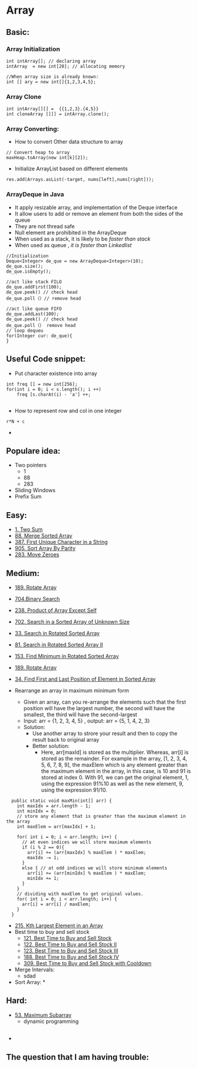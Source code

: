 # Array

## Basic:

### Array Initialization

```text
int intArray[]; // declaring array
intArray  = new int[20]; // allocating memory

//When array size is already known:
int [] ary = new int[]{1,2,3,4,5};
```

### Array Clone

```text
int intArray[][] =  {{1,2,3}.{4,5}}
int cloneArray [][] = intArray.clone();
```

### Array Converting:

* How to convert Other data structure to array

```text
// Convert heap to array
maxHeap.toArray(new int[k][2]); 
```

* Initialize ArrayList based on different elements

```text
res.add(Arrays.asList(-target, nums[left],nums[right]));
```

### ArrayDeque in Java

* It apply resizable array, and implementation of the Deque interface
* It allow users to add or remove an element from both the sides of the queue
* They are not thread safe
* Null element are prohibited in the ArrayDeque
* When used as a stack, it is likely to be _faster than stack_
* When used as queue , _it is faster than Linkedlist_

```text
//Initialization
Deque<Integer> de_que = new ArrayDeque<Integer>(10);
de_que.size();
de_que.isEmpty();

//act like stack FILO
de_que.addFirst(100);
de_que.peek() // check head
de_que.poll（）// remove head

//act like queue FIFO
de_que.addLast(100);
de_que.peek() // check head
de_que.poll（） remove head
// loop dequeu
for(Integer cur: de_que){
}
```

## Useful Code snippet:

* Put character existence into array 

```text
int freq [] = new int[256];
for(int i = 0; i < s.length(); i ++)
    freq [s.charAt(i) - 'a'] ++;
    
```

* How to represent row and col in one integer

```text
r*N + c
```

* 
## Populare idea:

* Two pointers
  * 1
  * 88
  * 283
* Sliding Windows
* Prefix Sum

## Easy:

* [1. Two Sum](https://leetcode.com/problems/two-sum/)
* [88. Merge Sorted Array](https://leetcode.com/problems/merge-sorted-array/)
* [387. First Unique Character in a String](https://leetcode.com/problems/first-unique-character-in-a-string/)
* [905. Sort Array By Parity](https://leetcode.com/problems/sort-array-by-parity/)
* [283. Move Zeroes](https://leetcode.com/problems/move-zeroes/)

## Medium:

* [189. Rotate Array](https://leetcode.com/problems/rotate-array/)
* [704.Binary Search ](https://leetcode.com/problems/binary-search/)
* [238. Product of Array Except Self](https://leetcode.com/problems/product-of-array-except-self/)
* [702. Search in a Sorted Array of Unknown Size](https://leetcode.com/problems/search-in-a-sorted-array-of-unknown-size/)
* [33. Search in Rotated Sorted Array](https://leetcode.com/problems/search-in-rotated-sorted-array/)
* [81. Search in Rotated Sorted Array II](https://leetcode.com/problems/search-in-rotated-sorted-array-ii/)
* [153. Find Minimum in Rotated Sorted Array](https://leetcode.com/problems/find-minimum-in-rotated-sorted-array/)
* [189. Rotate Array](https://leetcode.com/problems/rotate-array/)
* [34. Find First and Last Position of Element in Sorted Array](https://leetcode.com/problems/find-first-and-last-position-of-element-in-sorted-array/)
* 
  Rearrange an array in maximum minimum form

  * Given an array, can you re-arrange the elements such that the first position will have the largest number, the second will have the smallest, the third will have the second-largest
  * Input: arr = {1, 2, 3, 4, 5}  , output: arr = {5, 1, 4, 2, 3}
  * Solution:
    * Use another array to strore your result and then to copy the result back to original array
    * Better solution:
      * Here, arr\[maxId\] is stored as the multiplier. Whereas, arr\[i\] is stored as the remainder. For example in the array, \[1, 2, 3, 4, 5, 6, 7, 8, 9\], the maxElem which is any element greater than the maximum element in the array, in this case, is 10 and 91 is stored at index 0. With 91, we can get the original element, 1, using the expression 91%10 as well as the new element, 9, using the expression 91/10.

```text
  public static void maxMin(int[] arr) {
    int maxIdx = arr.length - 1;
    int minIdx = 0;
    // store any element that is greater than the maximum element in the array 
    int maxElem = arr[maxIdx] + 1; 
    
    for( int i = 0; i < arr.length; i++) {
      // at even indices we will store maximum elements
      if (i % 2 == 0){  
        arr[i] += (arr[maxIdx] % maxElem ) * maxElem;
        maxIdx -= 1;
      }
      else { // at odd indices we will store minimum elements
        arr[i] += (arr[minIdx] % maxElem ) * maxElem;
        minIdx += 1;
      }
    }
    // dividing with maxElem to get original values.
    for( int i = 0; i < arr.length; i++) {
      arr[i] = arr[i] / maxElem;
    }
  }
```

* [215. Kth Largest Element in an Array](https://leetcode.com/problems/kth-largest-element-in-an-array/)
* Best time to buy and sell stock
  * [121. Best Time to Buy and Sell Stock](https://leetcode.com/problems/best-time-to-buy-and-sell-stock/)
  * [122. Best Time to Buy and Sell Stock II](https://leetcode.com/problems/best-time-to-buy-and-sell-stock-ii/)
  * [123. Best Time to Buy and Sell Stock III](https://leetcode.com/problems/best-time-to-buy-and-sell-stock-iii/)
  * [188. Best Time to Buy and Sell Stock IV](https://leetcode.com/problems/best-time-to-buy-and-sell-stock-iv/)
  * [309. Best Time to Buy and Sell Stock with Cooldown](https://leetcode.com/problems/best-time-to-buy-and-sell-stock-with-cooldown/)
* Merge Intervals:
  * sdad
* Sort Array:
  * 

## Hard:

* [53. Maximum Subarray](https://leetcode.com/problems/maximum-subarray/)
  * dynamic programming

## 

* 
## The question that I am having trouble:



